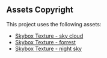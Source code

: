 ## Assets Copyright

This project uses the following assets:

- [Skybox Texture - sky cloud](https://www.cleanpng.com/png-skybox-texture-mapping-cube-mapping-sky-cloud-920475/)
- [Skybox Texture - forrest](https://www.cleanpng.com/png-sven-co-op-skybox-forest-texture-mapping-forrest-744070/)
- [Skybox Texture - night sky](https://www.cleanpng.com/png-space-skybox-texture-mapping-cube-mapping-night-sk-776480/)